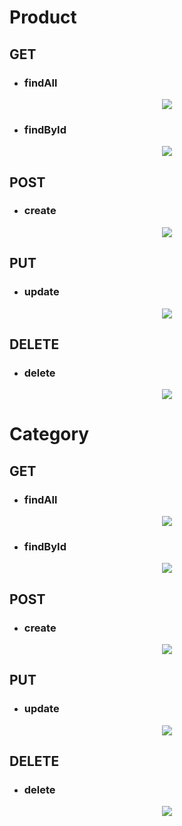 # Product

## GET

- ### findAll

<div align="center">
  <img src="img\findAllProduct.png">
</div>

- ### findById

<div align="center">
  <img src="img\findByIdProduct.png">
</div>

## POST
- ### create

<div align="center">
  <img src="img\createProduct.png">
</div>

## PUT
- ### update

<div align="center">
  <img src="img\updateProduct.png">
</div>

## DELETE
- ### delete

<div align="center">
  <img src="img\deleteProduct.png">
</div>

# Category

## GET

- ### findAll

<div align="center">
  <img src="img\findAllCategory.png">
</div>

- ### findById

<div align="center">
  <img src="img\findByIdCategory.png">
</div>

## POST
- ### create

<div align="center">
  <img src="img\createCategory.png">
</div>

## PUT
- ### update

<div align="center">
  <img src="img\updateCategory.png">
</div>

## DELETE
- ### delete

<div align="center">
  <img src="img\deleteCategory.png">
</div>